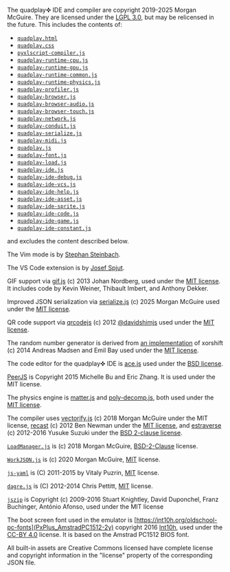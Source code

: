 The quadplay✜ IDE and compiler are copyright 2019-2025 Morgan McGuire. They are licensed under the
[LGPL 3.0](https://www.gnu.org/licenses/lgpl-3.0.en.html), but may be relicensed in the future.
This includes the contents of:

- [`quadplay.html`](../console/quadplay.html)
- [`quadplay.css`](../console/quadplay.css)
- [`pyxlscript-compiler.js`](../console/pyxlscript-compiler.js)
- [`quadplay-runtime-cpu.js`](../console/quadplay-runtime-cpu.js)
- [`quadplay-runtime-gpu.js`](../console/quadplay-runtime-gpu.js)
- [`quadplay-runtime-common.js`](../console/quadplay-runtime-common.js)
- [`quadplay-runtime-physics.js`](../console/quadplay-runtime-physics.js)
- [`quadplay-profiler.js`](../console/quadplay-profiler.js)
- [`quadplay-browser.js`](../console/quadplay-browser.js)
- [`quadplay-browser-audio.js`](../console/quadplay-browser-audio.js)
- [`quadplay-browser-touch.js`](../console/quadplay-browser-touch.js)
- [`quadplay-network.js`](../console/quadplay-network.js)
- [`quadplay-conduit.js`](../console/quadplay-conduit.js)
- [`quadplay-serialize.js`](../console/quadplay-serialize.js)
- [`quadplay-midi.js`](../console/quadplay-midi.js)
- [`quadplay.js`](../console/quadplay.js)
- [`quadplay-font.js`](../console/quadplay-font.js)
- [`quadplay-load.js`](../console/quadplay-load.js)
- [`quadplay-ide.js`](../console/quadplay-ide.js)
- [`quadplay-ide-debug.js`](../console/quadplay-ide-debug.js)
- [`quadplay-ide-vcs.js`](../console/quadplay-ide-vcs.js)
- [`quadplay-ide-help.js`](../console/quadplay-ide-help.js)
- [`quadplay-ide-asset.js`](../console/quadplay-ide-asset.js)
- [`quadplay-ide-sprite.js`](../console/quadplay-ide-sprite.js)
- [`quadplay-ide-code.js`](../console/quadplay-ide-code.js)
- [`quadplay-ide-game.js`](../console/quadplay-ide-game.js)
- [`quadplay-ide-constant.js`](../console/quadplay-ide-constant.js)

and excludes the content described below. 

The Vim mode is by [Stephan Steinbach](https://twitter.com/stephan_gfx).

The VS Code extension is by [Josef Spjut](http://josef.spjut.me/).

GIF support via [gif.js](https://github.com/jnordberg/gif.js) (c) 2013 Johan Nordberg,
used under the [MIT license](https://github.com/jnordberg/gif.js/blob/master/LICENSE). It includes code by Kevin Weiner, Thibault Imbert, and Anthony
Dekker.

Improved JSON serialization via [serialize.js](https://github.com/morgan3d/serializejs/) (c) 2025 Morgan McGuire
used under the [MIT license](https://github.com/morgan3d/serializejs/blob/main/LICENSE).

QR code support via [qrcodejs](https://github.com/davidshimjs/qrcodejs) (c) 2012 [@davidshimjs](https://twitter.com/davidshimjs) used under
the [MIT license](https://raw.githubusercontent.com/davidshimjs/qrcodejs/master/LICENSE).

The random number generator is derived from
[an implementation](https://github.com/AndreasMadsen/xorshift/blob/master/xorshift.js)
of xorshift (c) 2014 Andreas Madsen and Emil Bay used under the
[MIT license](https://github.com/AndreasMadsen/xorshift/blob/master/LICENSE.md).

The code editor for the quadplay✜ IDE is [ace.js](https://ace.c9.io/) used under the [BSD license](https://github.com/ajaxorg/ace/blob/master/LICENSE).

[PeerJS](https://peerjs.com/) is Copyright 2015 Michelle Bu and Eric Zhang. It is
used under the MIT license.

The physics engine is [matter.js](https://brm.io/matter-js/) and
[poly-decomp.js](https://github.com/schteppe/poly-decomp.js), both
used under the
[MIT license](https://raw.githubusercontent.com/liabru/matter-js/master/LICENSE).

The compiler uses
[vectorify.js](https://github.com/morgan3d/misc/tree/master/jsvectorify)
(c) 2018 Morgan McGuire under the MIT license, [recast](https://github.com/benjamn/recast)
(c) 2012 Ben Newman under the [MIT license](https://github.com/benjamn/recast/blob/master/LICENSE),
and [estraverse](https://github.com/estools/estraverse)
(c) 2012-2016 Yusuke Suzuki under the [BSD 2-clause license](https://github.com/estools/estraverse/blob/master/LICENSE.BSD).

[`LoadManager.js`](https://github.com/morgan3d/misc/tree/master/jsloadmanager) is (c) 2018 Morgan McGuire,
[BSD-2-Clause](https://opensource.org/licenses/BSD-2-Clause) license.

[`WorkJSON.js`](https://github.com/morgan3d/workjson) is (c) 2020 Morgan McGuire,
[MIT](https://github.com/morgan3d/workjson/blob/master/LICENSE) license.

[`js-yaml`](https://github.com/morgan3d/misc/tree/master/jsloadmanager) is (C) 2011-2015 by Vitaly Puzrin,
[MIT](https://raw.githubusercontent.com/nodeca/js-yaml/master/LICENSE)
license.

[`dagre.js`](https://github.com/dagrejs/dagre) is (C) 2012-2014 Chris Pettitt, [MIT](https://github.com/dagrejs/dagre/blob/master/LICENSE) license.

[`jszip`](https://stuk.github.io/jszip/) is Copyright (c) 2009-2016 Stuart Knightley, David Duponchel, Franz Buchinger, António Afonso,
used under the MIT license

The boot screen font used in the emulator is
[https://int10h.org/oldschool-pc-fonts](PxPlus_AmstradPC1512-2y) copyright 2016
[Int10h](https://int10h.org/), used under the [CC-BY 4.0](http://creativecommons.org/licenses/by-sa/4.0/) license.
It is based on the Amstrad PC1512 BIOS font.

All built-in assets are Creative Commons licensed have complete license and copyright information in the "license" property of the corresponding JSON file.
